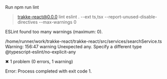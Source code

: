 Run npm run lint

> trakke-react@0.0.0 lint
> eslint . --ext ts,tsx --report-unused-disable-directives --max-warnings 0

ESLint found too many warnings (maximum: 0).

/home/runner/work/trakke-react/trakke-react/src/services/searchService.ts
Warning:   156:47  warning  Unexpected any. Specify a different type  @typescript-eslint/no-explicit-any

✖ 1 problem (0 errors, 1 warning)

Error: Process completed with exit code 1.